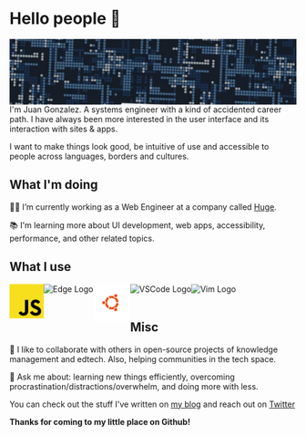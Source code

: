 # Hello people 👋

<img align="right" src="https://raw.githubusercontent.com/juanfrank77/juanfrank77/master/tech-bg.png" alt="Tech Background">

I'm Juan Gonzalez. A systems engineer with a kind of accidented career path. I have always been more interested in the user interface and its interaction with sites & apps. 

I want to make things look good, be intuitive of use and accessible to people across languages, borders and cultures.

## What I'm doing 

👨‍💻 I’m currently working as a Web Engineer at a company called [Huge](https://www.hugeinc.com/).

📚 I'm learning more about UI development, web apps, accessibility, performance, and other related topics.

## What I use

<img align="left" alt="JavaScript Logo" height="60" src="https://raw.githubusercontent.com/edent/SuperTinyIcons/master/images/reference/javascript.svg">

<img align="left" alt="Edge Logo" height="60" src="https://raw.githubusercontent.com/edent/SuperTinyIcons/master/images/reference/Microsoft_Edge_logo_2019.svg">

<img align="left" alt="Ubuntu Logo" height="65" src="https://raw.githubusercontent.com/edent/SuperTinyIcons/master/images/reference/ubuntu.svg">

<img align="left" alt="VSCode Logo" height="60" src="https://cdn.worldvectorlogo.com/logos/visual-studio-code.svg">

<img align="left" alt="Vim Logo" height="60" src="https://raw.githubusercontent.com/coderjojo/coderjojo/master/img/vim.png"><br><br>


## Misc

🤝 I like to collaborate with others in open-source projects of knowledge management and edtech. Also, helping  communities in the tech space.

💬 Ask me about: learning new things efficiently, overcoming procrastination/distractions/overwhelm, and doing more with less.

You can check out the stuff I've written on [my blog](https://blog.juanfgonzalez.com) and reach out on [Twitter](https://twitter.com/juanfrank77)

__Thanks for coming to my little place on Github!__

